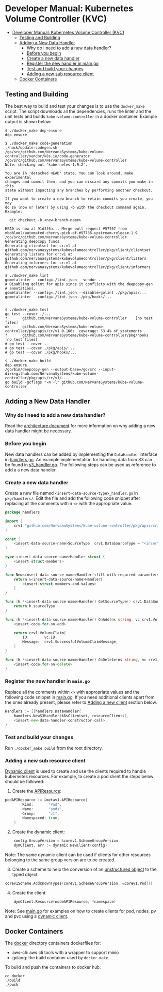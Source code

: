 # Developer Manual: Kubernetes Volume Controller (KVC)
  
  * [Developer Manual: Kubernetes Volume Controller (KVC)](#developer-manual-kubernetes-volume-controller-kvc)
    * [Testing and Building](#testing-and-building)
    * [Adding a New Data Handler](#adding-a-new-data-handler)
      * [Why do I need to add a new data handler?](#why-do-i-need-to-add-a-new-data-handler)
      * [Before you begin](#before-you-begin)
      * [Create a new data handler](#create-a-new-data-handler)
      * [Register the new handler in main.go](#register-the-new-handler-in-maingo)
      * [Test and build your changes](#test-and-build-your-changes)
      * [Adding a new sub resource client](#adding-a-new-sub-resource-client)
    * [Docker Containers](#docker-containers)

## Testing and Building
The best way to build and test your changes is to use the `docker_make` script.
The script downloads all the dependencies, runs the linter and the unit tests 
and builds `kube-volume-controller` in a docker container. Example output is
shown below:

```
$ ./docker_make dep-ensure
dep ensure

$ ./docker_make code-generation
./hack/update-codegen.sh
/go/src/github.com/NervanaSystems/kube-volume-controller/vendor/k8s.io/code-generator /go/src/github.com/NervanaSystems/kube-volume-controller
Note: checking out 'kubernetes-1.9.2'.

You are in 'detached HEAD' state. You can look around, make experimental
changes and commit them, and you can discard any commits you make in this
state without impacting any branches by performing another checkout.

If you want to create a new branch to retain commits you create, you may
do so (now or later) by using -b with the checkout command again. Example:

  git checkout -b <new-branch-name>

HEAD is now at 91d3f6a... Merge pull request #57767 from mbohlool/automated-cherry-pick-of-#57735-upstream-release-1.9
/go/src/github.com/NervanaSystems/kube-volume-controller
Generating deepcopy funcs
Generating clientset for cr:v1 at github.com/nervanasystems/kubevolumecontroller/pkg/client/clientset
Generating listers for cr:v1 at github.com/nervanasystems/kubevolumecontroller/pkg/client/listers
Generating informers for cr:v1 at github.com/nervanasystems/kubevolumecontroller/pkg/client/informers

$ ./docker_make lint
gometalinter --config=./lint.json --vendor .
# Disabling golint for apis since it conflicts with the deepcopy-gen
# annotations.
gometalinter --config=./lint.json --disable=golint ./pkg/apis/...
gometalinter --config=./lint.json ./pkg/hooks/...


$ ./docker_make test
go test --cover ./...
?   	github.com/NervanaSystems/kube-volume-controller	[no test files]
ok  	github.com/NervanaSystems/kube-volume-controller/pkg/apis/cr/v1	0.166s	coverage: 53.4% of statements
?   	github.com/NervanaSystems/kube-volume-controller/pkg/hooks	[no test files]
# go test --cover .
# go test --cover ./pkg/apis/...
# go test --cover ./pkg/hooks/...

$ ./docker_make build
dep ensure
/go/bin/deepcopy-gen --output-base=/go/src --input-dirs=github.com/NervanaSystems/kube-volume-controller/pkg/apis/cr/v1/...
go build -gcflags "-N -l" github.com/NervanaSystems/kube-volume-controller
```

## Adding a New Data Handler

### Why do I need to add a new data handler?

Read the [architecture document][arch-doc-why-dh] for more information on why
adding a new data handler might be necessary.

### Before you begin 

New data handlers can be added by implementing the `DataHandler` interface in 
[handlers.go][handler-interface]. An example implementation for handling data
from S3 can be found in [s3_handler.go][s3-handler]. The following steps 
can be used as reference to add a a new data handler.

### Create a new data handler

Create a new file named `<insert-data-source-type>_handler.go` in
`pkg/handlers/`. Edit the file and add the following code snippet after 
replacing all the comments within `<>` with the appropriate value. 

```go
package handlers

import (
    crv1 "github.com/NervanaSystems/kube-volume-controller/pkg/apis/cr/v1"
)

const (
    <insert-data-source-name>SourceType  crv1.DataSourceType = "<insert-data-source-name>"
)

type <insert-data-source-name>Handler struct {
    <insert-struct-members>
}

func New<insert-data-source-name>Handler(<fill-with-required-parameters>) DataHandler {
    return &<insert-data-source-name>Handler{
        <insert-struct-members-and-values>
    }
}

func (h *<insert-data-source-name>Handler) GetSourceType() crv1.DataSourceType {
    return h.sourceType
}

func (h *<insert-data-source-name>Handler) OnAdd(ns string, vc crv1.VolumeConfig, controllerRef metav1.OwnerReference) crv1.VolumeClaim {
    <insert-code-for-on-add>

    return crv1.VolumeClaim{
        ID:       vc.ID,
        Message:  crv1.SuccessfulVolumeClaimMessage,
    }
}

func (h *<insert-data-source-name>Handler) OnDelete(ns string, vc crv1.VolumeConfig, controllerRef metav1.OwnerReference) {
    <insert-code-for-on-delete>
}
```

### Register the new handler in `main.go`

Replace all the comments within `<>` with appropriate values and the following
code snippet in [main.go][main-file]. If you need additional clients apart from 
the ones already present, please refer to [Adding a new client](#adding-a-new-client) section below.

```go
Handlers := []handlers.DataHandler{
    handlers.NewS3Handler(k8sClientset, resourceClients),
    <insert-new-data-handler-constructor-call>,
}
```

### Test and build your changes

Run `./docker_make build` from the root directory. 

### Adding a new sub resource client

[Dynamic client][dyn-client] is used to create and use the clients required to handle kubernetes resources.
For example, to create a pod client the steps below should be followed:
1. Create the [APIResource][apiresource]: 
```go
podAPIResource := &metav1.APIResource{
		Kind:       "Pod",
		Name:       "pods",
		Group:      "v1",
		Namespaced: true,
	}
``` 
2. Create the dynamic client:
```go
	config.GroupVersion = &corev1.SchemeGroupVersion
	dynClient, err := dynamic.NewClient(config)
```
Note: The same dynamic client can be used if clients for other resources belonging to the same 
group version are to be created.

3. Create a scheme to help the conversion of an [unstructured object][unstructured] to the typed object.
```go
corev1Scheme.AddKnownTypes(corev1.SchemeGroupVersion, &corev1.Pod{})
```

4. Create the client:
```go
    dynClient.Resource(nodeAPIResource, *namespace)
```

Note: See [main.go][main-file] for examples on how to create clients for pod, nodes, pv and pvc using a [dynamic client][dyn-client].

## Docker Containers

The [docker](../docker) directory containers dockerfiles for:

* aws-cli: aws cli tools with a wrapper to support minio
* golang: the build container used by `docker_make`

To build and push the containers to docker hub:
```
cd docker
./build
./push
```

[main-file]: ../main.go
[handler-interface]: ../pkg/handlers/handlers.go
[s3-handler]: ../pkg/handlers/s3_handler.go
[arch-doc-why-dh]: arch.md#relationship-between-volume-and-data
[dyn-client]: https://github.com/kubernetes/client-go/tree/master/dynamic
[apiresource]: https://github.com/kubernetes/apimachinery/blob/master/pkg/apis/meta/v1/types.go#L825
[unstructured]: https://github.com/kubernetes/apimachinery/blob/master/pkg/apis/meta/v1/unstructured/unstructured.go#L41